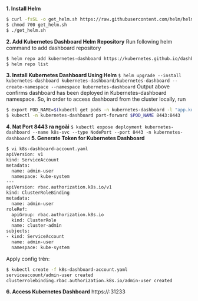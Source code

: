 **1. Install Helm**
```sh
$ curl -fsSL -o get_helm.sh https://raw.githubusercontent.com/helm/helm/main/scripts/get-helm-3
$ chmod 700 get_helm.sh
$ ./get_helm.sh
```
**2. Add Kubernetes Dashboard Helm Repository**
Run following helm command to add dashboard repository
```sh
$ helm repo add kubernetes-dashboard https://kubernetes.github.io/dashboard/
$ helm repo list
```
**3. Install Kubernetes Dashboard Using Helm**
`$ helm upgrade --install kubernetes-dashboard kubernetes-dashboard/kubernetes-dashboard --create-namespace --namespace kubernetes-dashboard`
Output above confirms dashboard has been deployed in Kubernetes-dashboard namespace. So, in order to access dashboard from the cluster locally, run
```sh
$ export POD_NAME=$(kubectl get pods -n kubernetes-dashboard -l "app.kubernetes.io/name=kubernetes-dashboard,app.kubernetes.io/instance=kubernetes-dashboard" -o jsonpath="{.items[0].metadata.name}")
$ kubectl -n kubernetes-dashboard port-forward $POD_NAME 8443:8443
```
**4. Nat Port 8443 ra ngoài**
`$ kubectl expose deployment kubernetes-dashboard --name k8s-svc --type NodePort --port 8443 -n kubernetes-dashboard`
**5. Generate Token for Kubernetes Dashboard**
```sh
$ vi k8s-dashboard-account.yaml
apiVersion: v1
kind: ServiceAccount
metadata:
  name: admin-user
  namespace: kube-system
---
apiVersion: rbac.authorization.k8s.io/v1
kind: ClusterRoleBinding
metadata:
  name: admin-user
roleRef:
  apiGroup: rbac.authorization.k8s.io
  kind: ClusterRole
  name: cluster-admin
subjects:
- kind: ServiceAccount
  name: admin-user
  namespace: kube-system
```
Apply config trên:  
```sh
$ kubectl create -f k8s-dashboard-account.yaml
serviceaccount/admin-user created
clusterrolebinding.rbac.authorization.k8s.io/admin-user created
```
**6. Access Kubernetes Dashboard**
https://<IP Master>:31233

